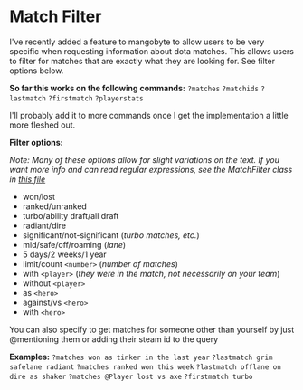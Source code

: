 
# Match Filter

I've recently added a feature to mangobyte to allow users to be very specific when requesting information about dota matches. This allows users to filter for matches that are exactly what they are looking for. See filter options below.

__So far this works on the following commands:__
`?matches`
`?matchids`
`?lastmatch`
`?firstmatch`
`?playerstats`

I'll probably add it to more commands once I get the implementation a little more fleshed out.

__Filter options:__

*Note: Many of these options allow for slight variations on the text. If you want more info and can read regular expressions, see the MatchFilter class in [this file](https://github.com/mdiller/MangoByte/blob/master/cogs/utils/commandargs.py)*

- won/lost
- ranked/unranked
- turbo/ability draft/all draft
- radiant/dire
- significant/not-significant (*turbo matches, etc.*)
- mid/safe/off/roaming (*lane*)
- 5 days/2 weeks/1 year
- limit/count `<number>` (*number of matches*)
- with `<player>` (*they were in the match, not necessarily on your team*)
- without `<player>`
- as `<hero>`
- against/vs `<hero>`
- with `<hero>`

You can also specify to get matches for someone other than yourself by just @mentioning them or adding their steam id to the query

__Examples:__
`?matches won as tinker in the last year`
`?lastmatch grim safelane radiant`
`?matches ranked won this week`
`?lastmatch offlane on dire as shaker`
`?matches @Player lost vs axe`
`?firstmatch turbo`

